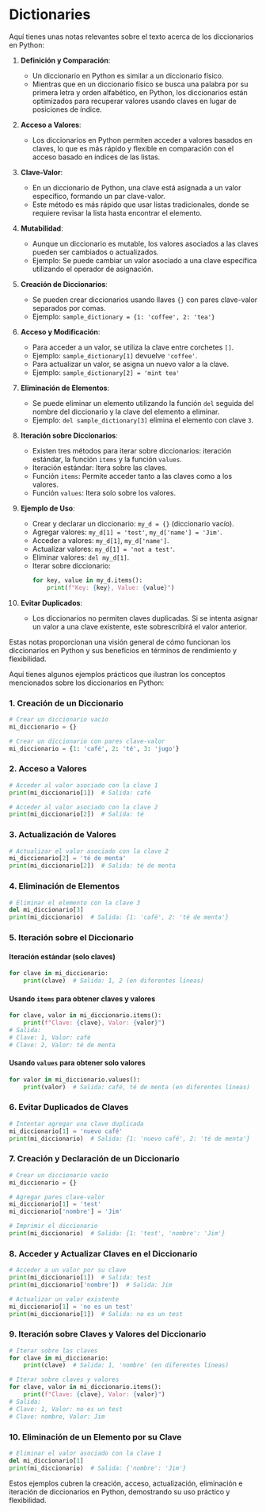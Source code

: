 # Dictionaries

Aquí tienes unas notas relevantes sobre el texto acerca de los diccionarios en Python:

1. **Definición y Comparación**:
   - Un diccionario en Python es similar a un diccionario físico.
   - Mientras que en un diccionario físico se busca una palabra por su primera letra y orden alfabético, en Python, los diccionarios están optimizados para recuperar valores usando claves en lugar de posiciones de índice.

2. **Acceso a Valores**:
   - Los diccionarios en Python permiten acceder a valores basados en claves, lo que es más rápido y flexible en comparación con el acceso basado en índices de las listas.

3. **Clave-Valor**:
   - En un diccionario de Python, una clave está asignada a un valor específico, formando un par clave-valor.
   - Este método es más rápido que usar listas tradicionales, donde se requiere revisar la lista hasta encontrar el elemento.

4. **Mutabilidad**:
   - Aunque un diccionario es mutable, los valores asociados a las claves pueden ser cambiados o actualizados.
   - Ejemplo: Se puede cambiar un valor asociado a una clave específica utilizando el operador de asignación.

5. **Creación de Diccionarios**:
   - Se pueden crear diccionarios usando llaves `{}` con pares clave-valor separados por comas.
   - Ejemplo: `sample_dictionary = {1: 'coffee', 2: 'tea'}`

6. **Acceso y Modificación**:
   - Para acceder a un valor, se utiliza la clave entre corchetes `[]`.
   - Ejemplo: `sample_dictionary[1]` devuelve `'coffee'`.
   - Para actualizar un valor, se asigna un nuevo valor a la clave.
   - Ejemplo: `sample_dictionary[2] = 'mint tea'`

7. **Eliminación de Elementos**:
   - Se puede eliminar un elemento utilizando la función `del` seguida del nombre del diccionario y la clave del elemento a eliminar.
   - Ejemplo: `del sample_dictionary[3]` elimina el elemento con clave `3`.

8. **Iteración sobre Diccionarios**:
   - Existen tres métodos para iterar sobre diccionarios: iteración estándar, la función `items` y la función `values`.
   - Iteración estándar: Itera sobre las claves.
   - Función `items`: Permite acceder tanto a las claves como a los valores.
   - Función `values`: Itera solo sobre los valores.

9. **Ejemplo de Uso**:
   - Crear y declarar un diccionario: `my_d = {}` (diccionario vacío).
   - Agregar valores: `my_d[1] = 'test'`, `my_d['name'] = 'Jim'`.
   - Acceder a valores: `my_d[1]`, `my_d['name']`.
   - Actualizar valores: `my_d[1] = 'not a test'`.
   - Eliminar valores: `del my_d[1]`.
   - Iterar sobre diccionario:
     ```python
     for key, value in my_d.items():
         print(f"Key: {key}, Value: {value}")
     ```

10. **Evitar Duplicados**:
    - Los diccionarios no permiten claves duplicadas. Si se intenta asignar un valor a una clave existente, este sobrescribirá el valor anterior.

Estas notas proporcionan una visión general de cómo funcionan los diccionarios en Python y sus beneficios en términos de rendimiento y flexibilidad.

Aquí tienes algunos ejemplos prácticos que ilustran los conceptos mencionados sobre los diccionarios en Python:

### 1. Creación de un Diccionario
```python
# Crear un diccionario vacío
mi_diccionario = {}

# Crear un diccionario con pares clave-valor
mi_diccionario = {1: 'café', 2: 'té', 3: 'jugo'}
```

### 2. Acceso a Valores
```python
# Acceder al valor asociado con la clave 1
print(mi_diccionario[1])  # Salida: café

# Acceder al valor asociado con la clave 2
print(mi_diccionario[2])  # Salida: té
```

### 3. Actualización de Valores
```python
# Actualizar el valor asociado con la clave 2
mi_diccionario[2] = 'té de menta'
print(mi_diccionario[2])  # Salida: té de menta
```

### 4. Eliminación de Elementos
```python
# Eliminar el elemento con la clave 3
del mi_diccionario[3]
print(mi_diccionario)  # Salida: {1: 'café', 2: 'té de menta'}
```

### 5. Iteración sobre el Diccionario
#### Iteración estándar (solo claves)
```python
for clave in mi_diccionario:
    print(clave)  # Salida: 1, 2 (en diferentes líneas)
```

#### Usando `items` para obtener claves y valores
```python
for clave, valor in mi_diccionario.items():
    print(f"Clave: {clave}, Valor: {valor}")
# Salida:
# Clave: 1, Valor: café
# Clave: 2, Valor: té de menta
```

#### Usando `values` para obtener solo valores
```python
for valor in mi_diccionario.values():
    print(valor)  # Salida: café, té de menta (en diferentes líneas)
```

### 6. Evitar Duplicados de Claves
```python
# Intentar agregar una clave duplicada
mi_diccionario[1] = 'nuevo café'
print(mi_diccionario)  # Salida: {1: 'nuevo café', 2: 'té de menta'}
```

### 7. Creación y Declaración de un Diccionario
```python
# Crear un diccionario vacío
mi_diccionario = {}

# Agregar pares clave-valor
mi_diccionario[1] = 'test'
mi_diccionario['nombre'] = 'Jim'

# Imprimir el diccionario
print(mi_diccionario)  # Salida: {1: 'test', 'nombre': 'Jim'}
```

### 8. Acceder y Actualizar Claves en el Diccionario
```python
# Acceder a un valor por su clave
print(mi_diccionario[1])  # Salida: test
print(mi_diccionario['nombre'])  # Salida: Jim

# Actualizar un valor existente
mi_diccionario[1] = 'no es un test'
print(mi_diccionario[1])  # Salida: no es un test
```

### 9. Iteración sobre Claves y Valores del Diccionario
```python
# Iterar sobre las claves
for clave in mi_diccionario:
    print(clave)  # Salida: 1, 'nombre' (en diferentes líneas)

# Iterar sobre claves y valores
for clave, valor in mi_diccionario.items():
    print(f"Clave: {clave}, Valor: {valor}")
# Salida:
# Clave: 1, Valor: no es un test
# Clave: nombre, Valor: Jim
```

### 10. Eliminación de un Elemento por su Clave
```python
# Eliminar el valor asociado con la clave 1
del mi_diccionario[1]
print(mi_diccionario)  # Salida: {'nombre': 'Jim'}
```

Estos ejemplos cubren la creación, acceso, actualización, eliminación e iteración de diccionarios en Python, demostrando su uso práctico y flexibilidad.